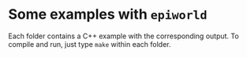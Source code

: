 # Some examples with `epiworld`

Each folder contains a C++ example with the corresponding output. To compile and run, 
just type `make` within each folder.